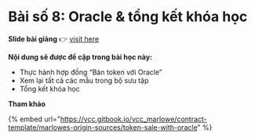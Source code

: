 # Bài số 8: Oracle & tổng kết khóa học

**Slide bài giảng** 👉 [visit here](https://docs.google.com/presentation/d/1nQn5cQT_9iVaVgBnaaQAD_7JG_KORmgV/edit?usp=drive_link\&ouid=106187219308748411779\&rtpof=true\&sd=true)

**Nội dung sẽ được đề cập trong bài học này:**

* Thực hành hợp đồng “Bán token với Oracle”
* Xem lại tất cả các mẫu trong bộ sưu tập
* Tổng kết khóa học

**Tham khảo**

{% embed url="https://vcc.gitbook.io/vcc_marlowe/contract-template/marlowes-origin-sources/token-sale-with-oracle" %}

